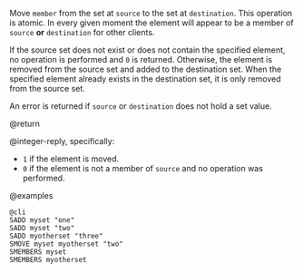 Move `member` from the set at `source` to the set at `destination`. This
operation is atomic. In every given moment the element will appear to be a
member of `source` **or** `destination` for other clients.

If the source set does not exist or does not contain the specified element, no
operation is performed and `0` is returned. Otherwise, the element is removed
from the source set and added to the destination set. When the specified element
already exists in the destination set, it is only removed from the source set.

An error is returned if `source` or `destination` does not hold a set value.

@return

@integer-reply, specifically:

* `1` if the element is moved.
* `0` if the element is not a member of `source` and no operation was performed.

@examples

    @cli
    SADD myset "one"
    SADD myset "two"
    SADD myotherset "three"
    SMOVE myset myotherset "two"
    SMEMBERS myset
    SMEMBERS myotherset
